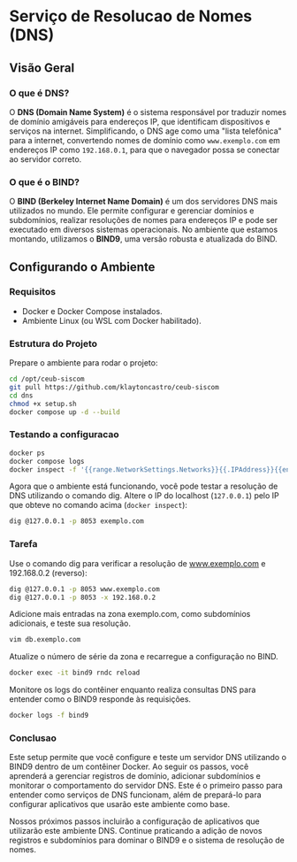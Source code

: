 # Serviço de Resolucao de Nomes (DNS)

## Visão Geral

### O que é DNS?

O **DNS (Domain Name System)** é o sistema responsável por traduzir nomes de domínio amigáveis para endereços IP, que identificam dispositivos e serviços na internet. Simplificando, o DNS age como uma "lista telefônica" para a internet, convertendo nomes de domínio como `www.exemplo.com` em endereços IP como `192.168.0.1`, para que o navegador possa se conectar ao servidor correto.

### O que é o BIND?

O **BIND (Berkeley Internet Name Domain)** é um dos servidores DNS mais utilizados no mundo. Ele permite configurar e gerenciar domínios e subdomínios, realizar resoluções de nomes para endereços IP e pode ser executado em diversos sistemas operacionais. No ambiente que estamos montando, utilizamos o **BIND9**, uma versão robusta e atualizada do BIND.

## Configurando o Ambiente

### Requisitos

- Docker e Docker Compose instalados.
- Ambiente Linux (ou WSL com Docker habilitado).
  
### Estrutura do Projeto

Prepare o ambiente para rodar o projeto: 

```bash
cd /opt/ceub-siscom
git pull https://github.com/klaytoncastro/ceub-siscom
cd dns
chmod +x setup.sh
docker compose up -d --build
```

### Testando a configuracao

```bash
docker ps
docker compose logs
docker inspect -f '{{range.NetworkSettings.Networks}}{{.IPAddress}}{{end}}' bind9
```

Agora que o ambiente está funcionando, você pode testar a resolução de DNS utilizando o comando dig. Altere o IP do localhost (`127.0.0.1`) pelo IP que obteve no comando acima (`docker inspect`):

```bash
dig @127.0.0.1 -p 8053 exemplo.com
```

### Tarefa

Use o comando dig para verificar a resolução de www.exemplo.com e 192.168.0.2 (reverso):

```bash
dig @127.0.0.1 -p 8053 www.exemplo.com
dig @127.0.0.1 -p 8053 -x 192.168.0.2
```

Adicione mais entradas na zona exemplo.com, como subdomínios adicionais, e teste sua resolução. 
```bash
vim db.exemplo.com 
```

Atualize o número de série da zona e recarregue a configuração no BIND.

```bash
docker exec -it bind9 rndc reload
```

Monitore os logs do contêiner enquanto realiza consultas DNS para entender como o BIND9 responde às requisições.

```bash
docker logs -f bind9
```

### Conclusao

Este setup permite que você configure e teste um servidor DNS utilizando o BIND9 dentro de um contêiner Docker. Ao seguir os passos, você aprenderá a gerenciar registros de domínio, adicionar subdomínios e monitorar o comportamento do servidor DNS. Este é o primeiro passo para entender como serviços de DNS funcionam, além de prepará-lo para configurar aplicativos que usarão este ambiente como base.

Nossos próximos passos incluirão a configuração de aplicativos que utilizarão este ambiente DNS. Continue praticando a adição de novos registros e subdomínios para dominar o BIND9 e o sistema de resolução de nomes.
